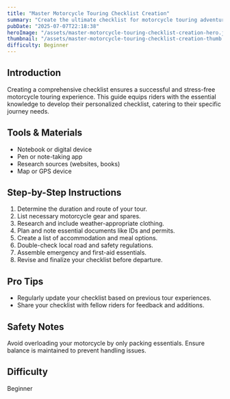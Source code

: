 ```yaml
---
title: "Master Motorcycle Touring Checklist Creation"
summary: "Create the ultimate checklist for motorcycle touring adventures."
pubDate: "2025-07-07T22:18:38"
heroImage: "/assets/master-motorcycle-touring-checklist-creation-hero.jpg"
thumbnail: "/assets/master-motorcycle-touring-checklist-creation-thumb.jpg"
difficulty: Beginner
---
```


<h2>Introduction</h2>
<p>Creating a comprehensive checklist ensures a successful and stress-free motorcycle touring experience. This guide equips riders with the essential knowledge to develop their personalized checklist, catering to their specific journey needs.</p>
<h2>Tools & Materials</h2>
<ul>
  <li>Notebook or digital device</li>
  <li>Pen or note-taking app</li>
  <li>Research sources (websites, books)</li>
  <li>Map or GPS device</li>
</ul>
<h2>Step-by-Step Instructions</h2>
<ol>
  <li>Determine the duration and route of your tour.</li>
  <li>List necessary motorcycle gear and spares.</li>
  <li>Research and include weather-appropriate clothing.</li>
  <li>Plan and note essential documents like IDs and permits.</li>
  <li>Create a list of accommodation and meal options.</li>
  <li>Double-check local road and safety regulations.</li>
  <li>Assemble emergency and first-aid essentials.</li>
  <li>Revise and finalize your checklist before departure.</li>
</ol>
<h2>Pro Tips</h2>
<ul>
  <li>Regularly update your checklist based on previous tour experiences.</li>
  <li>Share your checklist with fellow riders for feedback and additions.</li>
</ul>
<h2>Safety Notes</h2>
<p>Avoid overloading your motorcycle by only packing essentials. Ensure balance is maintained to prevent handling issues.</p>
<h2>Difficulty</h2>
<p>Beginner</p>